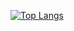 [![Top Langs](https://github-readme-stats.vercel.app/api/top-langs/?username=guijasss&hide=jupyter%20notebook,dockerfile)](https://github.com/guijasss/guijasss)
